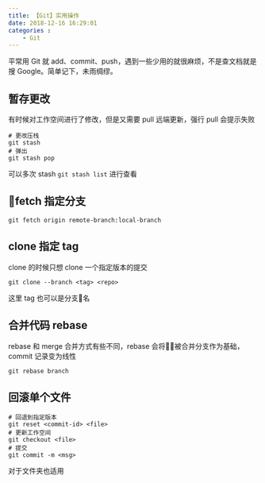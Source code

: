 ```yaml
---
title: 【Git】实用操作
date: 2018-12-16 16:29:01
categories :
    - Git
---
```


平常用 Git 就 add、commit、push，遇到一些少用的就很麻烦，不是查文档就是搜 Google。简单记下，未雨绸缪。

<!--more-->
## 暂存更改
有时候对工作空间进行了修改，但是又需要 pull 远端更新，强行 pull 会提示失败
```shell
# 更改压栈
git stash
# 弹出
git stash pop
```
可以多次 stash `git stash list` 进行查看

## fetch 指定分支
```shell
git fetch origin remote-branch:local-branch
```

## clone 指定 tag
clone 的时候只想 clone 一个指定版本的提交
```shell
git clone --branch <tag> <repo>
```
这里 tag 也可以是分支名


## 合并代码 rebase
rebase 和 merge 合并方式有些不同，rebase 会将被合并分支作为基础， commit 记录变为线性
```shell
git rebase branch
```

## 回滚单个文件
```shell
# 回退到指定版本
git reset <commit-id> <file>
# 更新工作空间
git checkout <file>
# 提交
git commit -m <msg>
```

对于文件夹也适用
